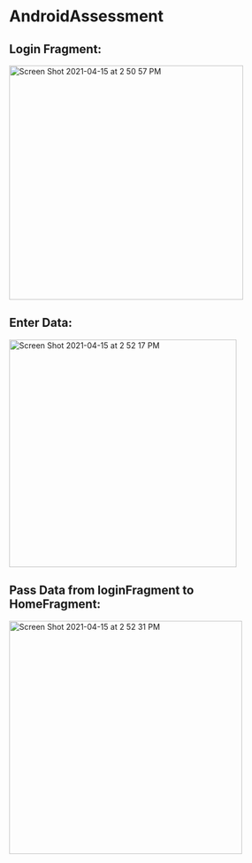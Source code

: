 # AndroidAssessment
## Login Fragment:
<img width="423" alt="Screen Shot 2021-04-15 at 2 50 57 PM" src="https://user-images.githubusercontent.com/42729082/114930281-6e216800-9dfa-11eb-8493-9ab952f7e355.png">

## Enter Data: ##
<img width="411" alt="Screen Shot 2021-04-15 at 2 52 17 PM" src="https://user-images.githubusercontent.com/42729082/114930337-7d081a80-9dfa-11eb-92d3-f973ce3a2503.png">

## Pass Data from loginFragment to HomeFragment:
<img width="421" alt="Screen Shot 2021-04-15 at 2 52 31 PM" src="https://user-images.githubusercontent.com/42729082/114930235-6235a600-9dfa-11eb-90cd-2878ed62745b.png">

